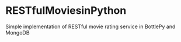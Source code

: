 RESTfulMoviesinPython
=====================

Simple implementation of RESTful movie rating service in BottlePy and MongoDB
